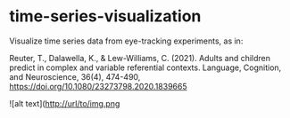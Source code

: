 # time-series-visualization
Visualize time series data from eye-tracking experiments, as in:


Reuter, T., Dalawella, K., & Lew-Williams, C. (2021). Adults and children predict in complex and variable referential contexts. Language, Cognition, and Neuroscience, 36(4), 474-490, https://doi.org/10.1080/23273798.2020.1839665

![alt text]([http://url/to/img.png](https://github.com/tracyreuter/time-series-visualization/blob/main/time-series-visualization.png)
